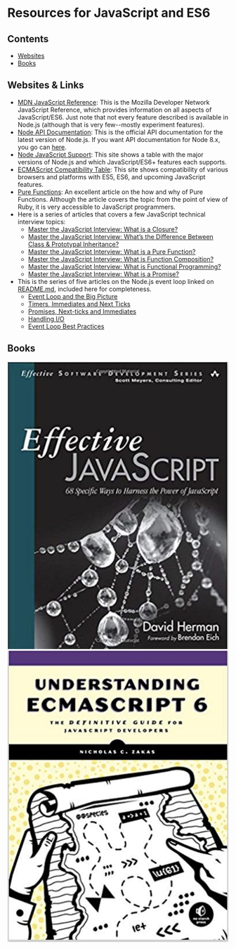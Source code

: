 # Resources for JavaScript and ES6

## Contents
- [Websites](#section1)
- [Books](#section2)

<div id="section1"/>

## Websites & Links

- [MDN JavaScript Reference](https://developer.mozilla.org/en-US/docs/Web/JavaScript/Reference): This is the Mozilla Developer Network JavaScript Reference, which provides information on all aspects of JavaScript/ES6. Just note that not every feature described is available in Node.js (although that is very few--mostly experiment features).
- [Node API Documentation](https://nodejs.org/api/): This is the official API documentation for the latest version of Node.js. If you want API documentation for Node 8.x, you go can [here](https://nodejs.org/dist/latest-v8.x/docs/api/).
- [Node JavaScript Support](https://node.green/): This site shows a table with the major versions of Node.js and which JavaScript/ES6+ features each supports.
- [ECMAScript Compatibility Table](http://kangax.github.io/compat-table/es6/): This site shows compatibility of various browsers and platforms with ES5, ES6, and upcoming JavaScript features.
- [Pure Functions](https://www.sitepoint.com/functional-programming-pure-functions/): An excellent article on the how and why of Pure Functions. Although the article covers the topic from the point of view of Ruby, it is very accessible to JavaScript programmers.
- Here is a series of articles that covers a few JavaScript technical interview topics:
	- [Master the JavaScript Interview: What is a Closure?](https://medium.com/javascript-scene/master-the-javascript-interview-what-is-a-closure-b2f0d2152b36)
	- [Master the JavaScript Interview: What’s the Difference Between Class & Prototypal Inheritance?](https://medium.com/javascript-scene/master-the-javascript-interview-what-s-the-difference-between-class-prototypal-inheritance-e4cd0a7562e9)
	- [Master the JavaScript Interview: What is a Pure Function?](https://medium.com/javascript-scene/master-the-javascript-interview-what-is-a-pure-function-d1c076bec976)
	- [Master the JavaScript Interview: What is Function Composition?](https://medium.com/javascript-scene/master-the-javascript-interview-what-is-function-composition-20dfb109a1a0)
	- [Master the JavaScript Interview: What is Functional Programming?](https://medium.com/javascript-scene/master-the-javascript-interview-what-is-functional-programming-7f218c68b3a0)
	- [Master the JavaScript Interview: What is a Promise?](https://medium.com/javascript-scene/master-the-javascript-interview-what-is-a-promise-27fc71e77261)
- This is the series of five articles on the Node.js event loop linked on [README.md](../README.md), included here for completeness.
	- [Event Loop and the Big Picture](https://jsblog.insiderattack.net/event-loop-and-the-big-picture-nodejs-event-loop-part-1-1cb67a182810)
	- [Timers, Immediates and Next Ticks](https://jsblog.insiderattack.net/timers-immediates-and-process-nexttick-nodejs-event-loop-part-2-2c53fd511bb3)
	- [Promises, Next-ticks and Immediates](https://jsblog.insiderattack.net/promises-next-ticks-and-immediates-nodejs-event-loop-part-3-9226cbe7a6aa)
	- [Handling I/O](https://jsblog.insiderattack.net/handling-io-nodejs-event-loop-part-4-418062f917d1)
	- [Event Loop Best Practices](https://jsblog.insiderattack.net/event-loop-best-practices-nodejs-event-loop-part-5-e29b2b50bfe2)


<div id="section2"/>

## Books

![Effective JavaScript](../images/EffectiveJavaScript.png?s=100)
![Understanding ECMAScript 6](../images/UnderstandingECMAScript6.png?s=524)
